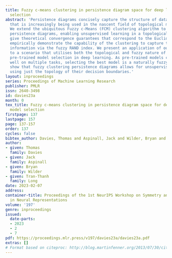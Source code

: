 ```yaml
---
title: Fuzzy c-means clustering in persistence diagram space for deep learning model
  selection
abstract: 'Persistence diagrams concisely capture the structure of data, an ability
  that is increasingly being used in the nascent field of topological machine learning.
  We extend the ubiquitous Fuzzy c-Means (FCM) clustering algorithm to the space of
  persistence diagrams, enabling unsupervised learning in a topological setting. We
  give theoretical convergence guarantees that correspond to the Euclidean case and
  empirically demonstrate the capability of the clustering to capture topological
  information via the fuzzy RAND index. We present an application of our algorithm
  to a scenario that utilises both the topological and fuzzy nature of our algorithm:
  pre-trained model selection in deep learning. As pre-trained models can perform
  well on multiple tasks, selecting the best model is a naturally fuzzy problem; we
  show that fuzzy clustering persistence diagrams allows for unsupervised model selection
  using just the topology of their decision boundaries.'
layout: inproceedings
series: Proceedings of Machine Learning Research
publisher: PMLR
issn: 2640-3498
id: davies23a
month: 0
tex_title: Fuzzy c-means clustering in persistence diagram space for deep learning
  model selection
firstpage: 137
lastpage: 157
page: 137-157
order: 137
cycles: false
bibtex_author: Davies, Thomas and Aspinall, Jack and Wilder, Bryan and Long, Tran-Thanh
author:
- given: Thomas
  family: Davies
- given: Jack
  family: Aspinall
- given: Bryan
  family: Wilder
- given: Tran-Thanh
  family: Long
date: 2023-02-07
address:
container-title: Proceedings of the 1st NeurIPS Workshop on Symmetry and Geometry
  in Neural Representations
volume: '197'
genre: inproceedings
issued:
  date-parts:
  - 2023
  - 2
  - 7
pdf: https://proceedings.mlr.press/v197/davies23a/davies23a.pdf
extras: []
# Format based on citeproc: http://blog.martinfenner.org/2013/07/30/citeproc-yaml-for-bibliographies/
---
```

